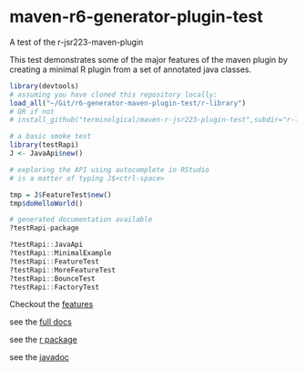 # maven-r6-generator-plugin-test

A test of the r-jsr223-maven-plugin

This test demonstrates some of the major features of the maven plugin by creating a minimal R plugin from a set of annotated java classes.

```R
library(devtools)
# assuming you have cloned this repository locally:
load_all("~/Git/r6-generator-maven-plugin-test/r-library")
# OR if not
# install_github("terminolgical/maven-r-jsr223-plugin-test",subdir="r-library")

# a basic smoke test
library(testRapi)
J <- JavaApi$new()

# exploring the API using autocomplete in RStudio
# is a matter of typing J$<ctrl-space> 

tmp = J$FeatureTest$new()
tmp$doHelloWorld()

# generated documentation available
?testRapi-package

?testRapi::JavaApi
?testRapi::MinimalExample
?testRapi::FeatureTest
?testRapi::MoreFeatureTest
?testRapi::BounceTest
?testRapi::FactoryTest

```

Checkout the [features](https://terminological.github.io/r6-generator-maven-plugin-test/r-library/docs/articles/R6-generator-features.html)

see the [full docs](https://terminological.github.io/r6-generator-maven-plugin-test/)

see the [r package](https://terminological.github.io/r6-generator-maven-plugin-test/r-library/docs/)

see the [javadoc](https://terminological.github.io/r6-generator-maven-plugin-test/r-library/docs/javadoc/)

